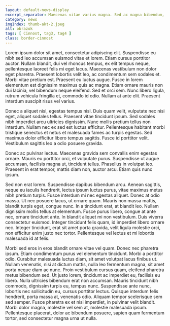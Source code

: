 ```yaml
---
layout: default-news-display
excerpt_separator: Maecenas vitae varius magna. Sed ac magna bibendum, auctor enim at, blandit nisi.
category: news
imgIndex: thumb-akt-2.jpeg
alt: obrazok
tags: [ Cinnost, tag3, tag4 ]
class: border-cinnost
---
```


Lorem ipsum dolor sit amet, consectetur adipiscing elit. Suspendisse eu nibh sed leo accumsan euismod vitae et lorem. Etiam cursus porttitor auctor. Nullam blandit, dui vel rhoncus tempus, ex elit tempus neque, pellentesque laoreet felis mi eget lacus. Maecenas vestibulum non dolor eget pharetra. Praesent lobortis velit leo, ac condimentum sem sodales et. Morbi vitae pretium est. Praesent eu luctus augue. Fusce in lorem elementum est dignissim maximus quis ac magna. Etiam ornare mauris non dui lacinia, vel bibendum neque eleifend. Sed et orci sem. Nunc libero ligula, rutrum vehicula fringilla et, commodo id odio. Nullam at ante elit. Praesent interdum suscipit risus vel varius.

Donec a aliquet nisl, egestas tempus nisl. Duis quam velit, vulputate nec nisi eget, aliquet sodales tellus. Praesent vitae tincidunt ipsum. Sed sodales nibh imperdiet arcu ultricies dignissim. Nunc mollis pretium tellus non interdum. Nullam nec ex sed est luctus efficitur. Pellentesque habitant morbi tristique senectus et netus et malesuada fames ac turpis egestas. Sed maximus dolor efficitur libero tempus sagittis. Fusce id porttitor velit. Vestibulum sagittis leo a odio posuere gravida.

Donec ac pulvinar lectus. Maecenas gravida sem convallis enim egestas ornare. Mauris eu porttitor orci, et vulputate purus. Suspendisse ut augue accumsan, facilisis magna ut, tincidunt tellus. Phasellus in volutpat leo. Praesent in erat tempor, mattis diam non, auctor arcu. Etiam quis nunc ipsum.

Sed non erat lorem. Suspendisse dapibus bibendum arcu. Aenean sagittis, neque eu iaculis hendrerit, lectus ipsum luctus purus, vitae maximus metus nibh pretium turpis. Fusce interdum mi nec egestas aliquet. Donec at odio massa. Ut nec posuere lacus, ut ornare quam. Mauris non massa mattis, blandit turpis eget, congue nunc. In a tincidunt erat, at blandit leo. Nullam dignissim mollis tellus at elementum. Fusce purus libero, congue at ante nec, ornare tincidunt ante. In blandit aliquet mi non vestibulum. Duis viverra consectetur euismod. Integer tincidunt felis quam, id imperdiet libero ornare nec. Integer tincidunt, erat sit amet porta gravida, velit ligula molestie orci, non efficitur enim justo nec tortor. Pellentesque vel lectus et mi lobortis malesuada id at felis.

Morbi sed eros in eros blandit ornare vitae vel quam. Donec nec pharetra ipsum. Etiam condimentum purus vel elementum tincidunt. Morbi a porttitor odio. Curabitur malesuada luctus diam, sit amet volutpat lacus finibus ut. Nullam venenatis, nisi at dictum mattis, nulla leo fermentum magna, sit amet porta neque diam ac nunc. Proin vestibulum cursus quam, eleifend pharetra metus bibendum sed. Ut justo lorem, tincidunt ac imperdiet eu, facilisis eu libero. Nulla ultricies bibendum erat non accumsan. Mauris tincidunt nibh commodo, dignissim turpis eu, tempus nunc. Suspendisse ante nunc, lobortis nec sollicitudin eu, cursus porttitor lectus. Quisque interdum felis hendrerit, porta massa at, venenatis odio. Aliquam tempor scelerisque sem sed semper. Fusce pharetra ex et nisi imperdiet, in pulvinar velit blandit. Morbi dolor magna, molestie vel sem at, molestie malesuada ipsum. Pellentesque placerat, dolor ac bibendum posuere, sapien quam fermentum tortor, sed consectetur magna urna ut nulla.
